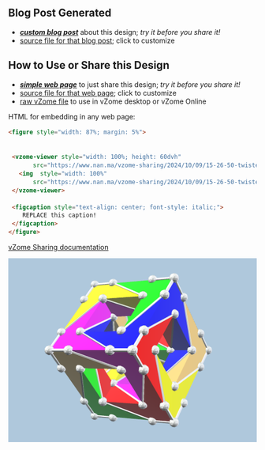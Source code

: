 
## Blog Post Generated

 - [***custom blog post***](<https://www.nan.ma/vzome-sharing/2024/10/09/twisted_cube-15-26-50.html>) about this design; *try it before you share it!*
 - [source file for that blog post](<https://github.com/nanma80/vzome-sharing/edit/main/_posts/2024-10-09-twisted_cube-15-26-50.md>); click to customize
 


## How to Use or Share this Design

 - [***simple web page***](<https://www.nan.ma/vzome-sharing/2024/10/09/15-26-50-twisted_cube/>) to just share this design; *try it before you share it!*
 - [source file for that web page](<https://github.com/nanma80/vzome-sharing/edit/main/2024/10/09/15-26-50-twisted_cube/index.md>); click to customize
 - [raw vZome file](<https://raw.githubusercontent.com/nanma80/vzome-sharing/main/2024/10/09/15-26-50-twisted_cube/twisted_cube.vZome>) to use in vZome desktop or vZome Online
 
 HTML for embedding in any web page:
 ```html
<figure style="width: 87%; margin: 5%">
  
  
  <vzome-viewer style="width: 100%; height: 60dvh" 
        src="https://www.nan.ma/vzome-sharing/2024/10/09/15-26-50-twisted_cube/twisted_cube.vZome" >
    <img  style="width: 100%"
        src="https://www.nan.ma/vzome-sharing/2024/10/09/15-26-50-twisted_cube/twisted_cube.png" >
  </vzome-viewer>

  <figcaption style="text-align: center; font-style: italic;">
     REPLACE this caption!
  </figcaption>
</figure>

 ```

[vZome Sharing documentation](https://vzome.github.io/vzome/sharing.html#how-it-works)

![Image](<twisted_cube.png>)


